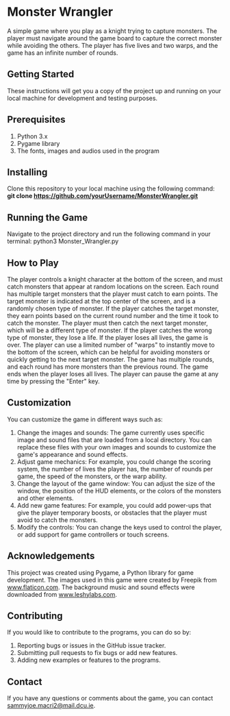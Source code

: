 # **Monster Wrangler**
A simple game where you play as a knight trying to capture monsters. The player must navigate around the game board to capture the correct monster while avoiding the others. The player has five lives and two warps, and the game has an infinite number of rounds.

## **Getting Started**
These instructions will get you a copy of the project up and running on your local machine for development and testing purposes.

## **Prerequisites**
1. Python 3.x
2. Pygame library
3. The fonts, images and audios used in the program

## **Installing**
Clone this repository to your local machine using the following command:
**git clone https://github.com/yourUsername/MonsterWrangler.git**

## **Running the Game**
Navigate to the project directory and run the following command in your terminal:
python3 Monster_Wrangler.py

## **How to Play**
The player controls a knight character at the bottom of the screen, and must catch monsters that appear at random locations on the screen.
Each round has multiple target monsters that the player must catch to earn points. The target monster is indicated at the top center of the screen, and is a randomly chosen type of monster.
If the player catches the target monster, they earn points based on the current round number and the time it took to catch the monster. The player must then catch the next target monster, which will be a different type of monster.
If the player catches the wrong type of monster, they lose a life. If the player loses all lives, the game is over.
The player can use a limited number of "warps" to instantly move to the bottom of the screen, which can be helpful for avoiding monsters or quickly getting to the next target monster.
The game has multiple rounds, and each round has more monsters than the previous round. The game ends when the player loses all lives.
The player can pause the game at any time by pressing the "Enter" key.

## **Customization**
You can customize the game in different ways such as:
1. Change the images and sounds: The game currently uses specific image and sound files that are loaded from a local directory. You can replace these files with your own images and sounds to customize the game's appearance and sound effects.
2. Adjust game mechanics: For example, you could change the scoring system, the number of lives the player has, the number of rounds per game, the speed of the monsters, or the warp ability.
3. Change the layout of the game window: You can adjust the size of the window, the position of the HUD elements, or the colors of the monsters and other elements.
4. Add new game features: For example, you could add power-ups that give the player temporary boosts, or obstacles that the player must avoid to catch the monsters.
5. Modify the controls: You can change the keys used to control the player, or add support for game controllers or touch screens.

## **Acknowledgements**
This project was created using Pygame, a Python library for game development. The images used in this game were created by Freepik from www.flaticon.com. The background music and sound effects were downloaded from www.leshylabs.com.

## **Contributing**
If you would like to contribute to the programs, you can do so by:
1. Reporting bugs or issues in the GitHub issue tracker.
2. Submitting pull requests to fix bugs or add new features.
2. Adding new examples or features to the programs.

## **Contact**
If you have any questions or comments about the game, you can contact sammyjoe.macri2@mail.dcu.ie.

